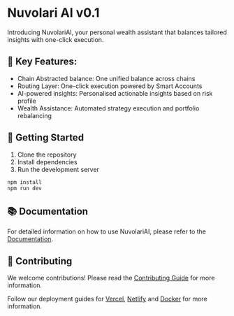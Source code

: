 # Nuvolari AI v0.1

Introducing NuvolariAI, your personal wealth assistant that balances tailored insights with one-click execution.

## 📱 Key Features:

- Chain Abstracted balance: One unified balance across chains
- Routing Layer: One-click execution powered by Smart Accounts
- AI-powered insights: Personalised actionable insights based on risk profile
- Wealth Assistance: Automated strategy execution and portfolio rebalancing

## 🚀 Getting Started

1. Clone the repository
2. Install dependencies
3. Run the development server

```bash
npm install
npm run dev
```

## 📚 Documentation

For detailed information on how to use NuvolariAI, please refer to the [Documentation](https://nuvolari.ai/docs).

## 🤝 Contributing

We welcome contributions! Please read the [Contributing Guide](CONTRIBUTING.md) for more information.

Follow our deployment guides for [Vercel](https://create.t3.gg/en/deployment/vercel), [Netlify](https://create.t3.gg/en/deployment/netlify) and [Docker](https://create.t3.gg/en/deployment/docker) for more information.

